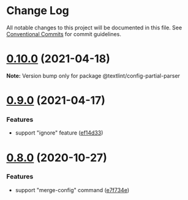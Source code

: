 # Change Log

All notable changes to this project will be documented in this file.
See [Conventional Commits](https://conventionalcommits.org) for commit guidelines.

# [0.10.0](https://github.com/textlint/editor/compare/v0.9.3...v0.10.0) (2021-04-18)

**Note:** Version bump only for package @textlint/config-partial-parser





# [0.9.0](https://github.com/textlint/editor/compare/v0.8.2...v0.9.0) (2021-04-17)


### Features

* support "ignore" feature ([ef14d33](https://github.com/textlint/editor/commit/ef14d337c48150d99dd853cac243a988d3244727))





# [0.8.0](https://github.com/textlint/editor/compare/v0.7.1...v0.8.0) (2020-10-27)


### Features

* support "merge-config" command ([e7f734e](https://github.com/textlint/editor/commit/e7f734eb2e1e44d85592159f37d3a83ab50f7966))
